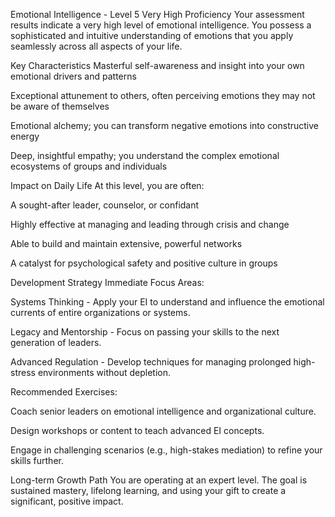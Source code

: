 Emotional Intelligence - Level 5
Very High Proficiency
Your assessment results indicate a very high level of emotional intelligence. You possess a sophisticated and intuitive understanding of emotions that you apply seamlessly across all aspects of your life.

Key Characteristics
Masterful self-awareness and insight into your own emotional drivers and patterns

Exceptional attunement to others, often perceiving emotions they may not be aware of themselves

Emotional alchemy; you can transform negative emotions into constructive energy

Deep, insightful empathy; you understand the complex emotional ecosystems of groups and individuals

Impact on Daily Life
At this level, you are often:

A sought-after leader, counselor, or confidant

Highly effective at managing and leading through crisis and change

Able to build and maintain extensive, powerful networks

A catalyst for psychological safety and positive culture in groups

Development Strategy
Immediate Focus Areas:

Systems Thinking - Apply your EI to understand and influence the emotional currents of entire organizations or systems.

Legacy and Mentorship - Focus on passing your skills to the next generation of leaders.

Advanced Regulation - Develop techniques for managing prolonged high-stress environments without depletion.

Recommended Exercises:

Coach senior leaders on emotional intelligence and organizational culture.

Design workshops or content to teach advanced EI concepts.

Engage in challenging scenarios (e.g., high-stakes mediation) to refine your skills further.

Long-term Growth Path
You are operating at an expert level. The goal is sustained mastery, lifelong learning, and using your gift to create a significant, positive impact.